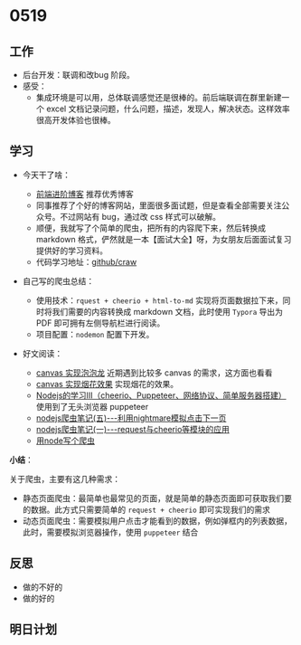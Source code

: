 # 0519

## 工作

- 后台开发：联调和改bug 阶段。
- 感受：
  - 集成环境是可以用，总体联调感觉还是很棒的。前后端联调在群里新建一个 excel 文档记录问题，什么问题，描述，发现人，解决状态。这样效率很高开发体验也很棒。

## 学习

- 今天干了啥：
  - [前端进阶博客](http://interview.poetries.top/docs/base.html) 推荐优秀博客
  - 同事推荐了个好的博客网站，里面很多面试题，但是查看全部需要关注公众号。不过网站有 bug，通过改 css 样式可以破解。
  - 顺便，我就写了个简单的爬虫，把所有的内容爬下来，然后转换成 markdown 格式，俨然就是一本【面试大全】呀，为女朋友后面面试复习提供好的学习资料。
  - 代码学习地址：[github/craw](https://github.com/Jsmond2016/craw)
- 自己写的爬虫总结：
  - 使用技术：`rquest + cheerio + html-to-md` 实现将页面数据拉下来，同时将我们需要的内容转换成 markdown 文档，此时使用 `Typora` 导出为 PDF 即可拥有左侧导航栏进行阅读。
  - 项目配置：`nodemon` 配置下开发。


- 好文阅读：
  - [canvas 实现泡泡龙](https://juejin.cn/post/6963476650356916254) 近期遇到比较多 canvas 的需求，这方面也看看
  - [canvas 实现烟花效果](https://juejin.cn/post/6958998979023470628#comment) 实现烟花的效果。
  - [Nodejs的学习Ⅲ（cheerio、Puppeteer、网络协议、简单服务器搭建）](https://blog.csdn.net/weixin_45969777/article/details/106158057) 使用到了无头浏览器 puppeteer
  - [nodejs爬虫笔记(五)---利用nightmare模拟点击下一页](https://www.cnblogs.com/xiaxuexiaoab/p/7297509.html)
  - [nodejs爬虫笔记(一)---request与cheerio等模块的应用](https://www.cnblogs.com/xiaxuexiaoab/p/7124956.html)
  - [用node写个爬虫](https://www.cnblogs.com/mybilibili/p/10577403.html)

**小结**：

关于爬虫，主要有这几种需求：

- 静态页面爬虫：最简单也最常见的页面，就是简单的静态页面即可获取我们要的数据。此方式只需要简单的 `request + cheerio` 即可实现我们的需求
- 动态页面爬虫：需要模拟用户点击才能看到的数据，例如弹框内的列表数据，此时，需要模拟浏览器操作，使用 `puppeteer` 结合

## 反思

- 做的不好的
- 做的好的

## 明日计划



